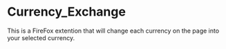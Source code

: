# Currency_Exchange
This is a FireFox extention that will change each currency on the page into your selected currency.
